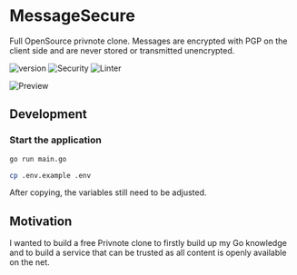 # MessageSecure
Full OpenSource privnote clone. Messages are encrypted with PGP on the client side and are never stored or transmitted unencrypted.

![version](https://img.shields.io/badge/beta-0.1.2-blue)
![Security](https://github.com/alexohneander/MessageSecure/workflows/CodeQL/badge.svg)
![Linter](https://github.com/alexohneander/MessageSecure/workflows/Linter/badge.svg)

![Preview](https://i.imgur.com/YKcoapx.png "MessageSecure Preview")


## Development

### Start the application 

```bash
go run main.go
```

```bash
cp .env.example .env
```
After copying, the variables still need to be adjusted.

## Motivation

I wanted to build a free Privnote clone to firstly build up my Go knowledge and to build a service that can be trusted as all content is openly available on the net.
